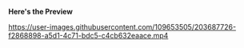 **Here's the Preview**

https://user-images.githubusercontent.com/109653505/203687726-f2868898-a5d1-4c71-bdc5-c4cb632eaace.mp4

